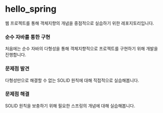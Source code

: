 # hello_spring
웹 프로젝트를 통해 객체지향의 개념을 중점적으로 실습하기 위한 레포지토리입니다.

<h3>순수 자바를 통한 구현</h3>
<p>처음에는 순수 자바의 다형성을 통해 객체지향적으로 프로젝트를 구현하기 위해 개발을 진행합니다.</p>

<h3>문제점 발견</h3>
<p>다형성만으로 해결할 수 없는 SOLID 원칙에 대해 직접적으로 실습해봅니다.</p>

<h3>문제점 해결</h3>
<p>SOLID 원칙을 보충하기 위해 필요한 스프링의 개념에 대해 실습해봅니다.</p>
